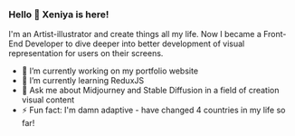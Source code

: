 ### Hello 👋 Xeniya is here!

<!--
**Xeniya-Plakhotnyuk/Xeniya-Plakhotnyuk** is a ✨ _special_ ✨ repository because its `README.md` (this file) appears on your GitHub profile.

Here are some ideas to get you started:

- 🔭 I’m currently working on ...
- 🌱 I’m currently learning ...
- 👯 I’m looking to collaborate on ...
- 🤔 I’m looking for help with ...
- 💬 Ask me about ...
- 📫 How to reach me: ...
- 😄 Pronouns: ...
- ⚡ Fun fact: ...
-->

I'm an Artist-illustrator and create things all my life. 
Now I became a Front-End Developer to dive deeper into better development of visual representation for users on their screens.

- 🔭 I’m currently working on my portfolio website
- 🌱 I’m currently learning ReduxJS
- 💬 Ask me about Midjourney and Stable Diffusion in a field of creation visual content
- ⚡ Fun fact: I'm damn adaptive - have changed 4 countries in my life so far!
